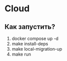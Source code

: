 # Cloud

## Как запустить?

1. docker compose up -d
2. make install-deps
3. make local-migration-up
4. make run